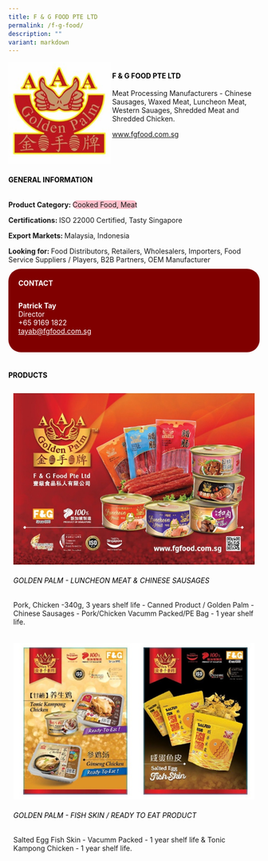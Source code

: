 ```yaml
---
title: F & G FOOD PTE LTD
permalink: /f-g-food/
description: ""
variant: markdown
---
```

<div class="flex-paragraph">
	<div style="display: flex; flex-wrap: wrap;" class="flex-container">
		<div style="flex: 1 1 40%; display: block;" class="card sgds">
			<img src="/images/F%20G%20Food/f_g_food_logo.jpg">
		</div>
		<div style="flex: 1 1 58%; display: block; margin-left: 3px" class="card-sgds">
			<h4 style="text-transform: uppercase; color: black;"><b>F &amp; G Food Pte Ltd</b></h4>
			<p>Meat Processing Manufacturers - Chinese Sausages, Waxed Meat, Luncheon Meat, Western Sauages, Shredded Meat and Shredded Chicken.</p>
			<p><a target="_blank" href="https://www.fgfood.com.sg">www.fgfood.com.sg</a></p>
		</div>
	</div>
</div>

<h4 style="text-transform: uppercase; color: black;">
	<b>General Information</b>
</h4>
<div style="display: flex; flex-wrap: wrap;" class="flex-container">
	<div style="flex: 1 1 65%; display: block; align-self: stretch" class="card sgds">
		<div class="flex-paragraph">
			<p>
				<b>Product Category: </b>
				<span style="background-color: pink; border-radius: 10px;">Cooked Food, Meat</span>
			</p>
			<p>
				<b>Certifications: </b>ISO 22000 Certified, Tasty Singapore
			</p>
			<p>
				<b>Export Markets: </b>Malaysia, Indonesia
			</p>
			<p style="margin-bottom: 10px;">
				<b>Looking for: </b>Food Distributors, Retailers, Wholesalers, Importers, Food Service Suppliers / Players, B2B Partners, OEM Manufacturer
			</p>
		</div>
	</div>
	<div style="flex: 1 1 35%; padding: 10px; display: block; background-color: maroon; border-radius: 25px; align-self: center;" class="card sgds">
		<h4 style="color: white; margin-top: 10px; margin-left: 10px;">CONTACT</h4>
		<div class="flex-paragraph">
			<p style="padding: 10px; color: white;">
				<b>Patrick Tay</b>
				<br>Director<br>+65 9169 1822<br>
				<a style="color: white;" href="mailto:tayab@fgfood.com.sg">tayab@fgfood.com.sg</a>
			</p>
		</div>
	</div>
</div>
<br>
<h4 style="text-transform: uppercase; color: black;">
	<b>Products</b>
</h4>
<div style="display: flex; flex-wrap: wrap;">
	<div style="flex: 1 1 47%; margin: 10px; display: block;" class="card sgds">
		<div style="display: block;" class="flex-image">
			<img src="/images/F%20G%20Food/f_g_food_product_01.jpg">
		</div>
		<div class="flex-paragraph">
			<h6 style="text-transform: uppercase; color: black;">Golden Palm - Luncheon Meat &amp; Chinese Sausages</h6>
			<p>Pork, Chicken -340g, 3 years shelf life - Canned Product / Golden Palm - Chinese Sausages - Pork/Chicken Vacumm Packed/PE Bag - 1 year shelf life.</p>
		</div>
	</div>
	<div style="flex: 1 1 47%; margin: 10px; display: block;" class="card sgds">
		<div style="display: block;" class="flex-image">
			<img src="/images/F%20G%20Food/f_g_food_product_02.jpg">
		</div>
		<div class="flex-paragraph">
			<h6 style="text-transform: uppercase; color: black;">Golden Palm - Fish Skin / Ready to Eat Product</h6>
			<p>Salted Egg Fish Skin - Vacumm Packed - 1 year shelf life &amp; Tonic Kampong Chicken - 1 year shelf life.</p>
		</div>
	</div>
</div>